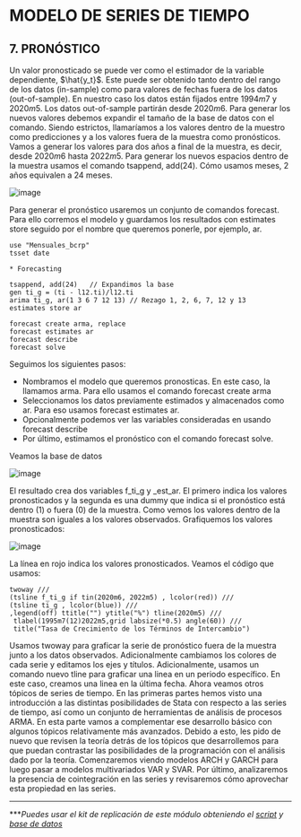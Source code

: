 # MODELO DE SERIES DE TIEMPO

## 7.  PRONÓSTICO

Un valor pronosticado se puede ver como el estimador de la variable dependiente, $\hat{y_t}$. Este puede ser obtenido tanto dentro del rango de los datos (in-sample) como para valores de fechas fuera de los datos (out-of-sample).
En nuestro caso los datos están fijados entre $1994m7$ y $2020m5$. Los datos out-of-sample partirán desde $2020m6$. Para generar los nuevos valores debemos expandir el tamaño de la base de datos con el comando. Siendo estrictos, llamaríamos a los valores dentro de la muestro como predicciones y a los valores fuera de la muestra como pronósticos.
Vamos a generar los valores para dos años a final de la muestra, es decir, desde $2020m6$ hasta $2022m5$. Para generar los nuevos espacios dentro de la muestra usamos el comando tsappend, add(24). Cómo usamos meses, 2 años equivalen a 24 meses.

![image](https://user-images.githubusercontent.com/106888200/224491809-80419901-ae34-4424-aafd-8089bcc53115.png)

Para generar el pronóstico usaremos un conjunto de comandos forecast. Para ello corremos el modelo y guardamos los resultados con estimates store seguido por el nombre que queremos ponerle, por ejemplo, ar. 

```
use "Mensuales_bcrp"
tsset date 

* Forecasting

tsappend, add(24)	// Expandimos la base
gen ti_g = (ti - l12.ti)/l12.ti 
arima ti_g, ar(1 3 6 7 12 13) // Rezago 1, 2, 6, 7, 12 y 13
estimates store ar

forecast create arma, replace
forecast estimates ar
forecast describe
forecast solve
```

Seguimos los siguientes pasos:
- Nombramos el modelo que queremos pronosticas. En este caso, la llamamos arma. Para ello usamos el comando forecast create arma 
- Seleccionamos los datos previamente estimados y almacenados como ar. Para eso usamos forecast estimates ar.
- Opcionalmente podemos ver las variables consideradas en usando forecast describe
- Por último, estimamos el pronóstico con el comando forecast solve.

Veamos la base de datos

![image](https://user-images.githubusercontent.com/106888200/224491827-044dd5e3-fd35-4a10-89e9-bd9e19ba61db.png)

El resultado crea dos variables f_ti_g y _est_ar. El primero indica los valores pronosticados y la segunda es una dummy que indica si el pronóstico está dentro (1) o fuera (0) de la muestra. Como vemos los valores dentro de la muestra son iguales a los valores observados.
Grafiquemos los valores pronosticados:

![image](https://user-images.githubusercontent.com/106888200/224491839-4b3a5cbe-f357-4889-8534-7ed818be8b6c.png)

La línea en rojo indica los valores pronosticados. Veamos el código que usamos:

```
twoway ///
(tsline f_ti_g if tin(2020m6, 2022m5) , lcolor(red)) ///
(tsline ti_g , lcolor(blue)) ///
,legend(off) ttitle("") ytitle("%") tline(2020m5) ///
 tlabel(1995m7(12)2022m5,grid labsize(*0.5) angle(60)) ///
 title("Tasa de Crecimiento de los Términos de Intercambio")
```

Usamos twoway para graficar la serie de pronóstico fuera de la muestra junto a los datos observados. Adicionalmente cambiamos los colores de cada serie y editamos los ejes y títulos. Adicionalmente, usamos un comando nuevo tline para graficar una linea en un periodo específico. En este caso, creamos una linea en la última fecha.
Ahora veamos otros tópicos de series de tiempo. En las primeras partes hemos visto una introducción a las distintas posibilidades de Stata con respecto a las series de tiempo, así como un conjunto de herramientas de análisis de procesos ARMA. En esta parte vamos a complementar ese desarrollo básico con algunos tópicos relativamente más avanzados. Debido a esto, les pido de nuevo que revisen la teoría detrás de los tópicos que desarrollemos para que puedan contrastar las posibilidades de la programación con el análisis dado por la teoría. 
Comenzaremos viendo modelos ARCH y GARCH para luego pasar a modelos multivariados VAR y SVAR. Por último, analizaremos la presencia de cointegración en las series y revisaremos cómo aprovechar esta propiedad en las series.

________________________________________________________________________________
****Puedes usar el kit de replicación de este módulo obteniendo el [script](https://github.com/EconPUCP/Stata/blob/main/_An%C3%A1lisis/Scripts/Modelos%20de%20Series%20de%20tiempo/9_pron%C3%B3sticos.do "script") y [base de datos](https://github.com/EconPUCP/Stata/tree/main/_An%C3%A1lisis/Data/Modelos%20de%20Series%20de%20tiempo "base de datos")* 
